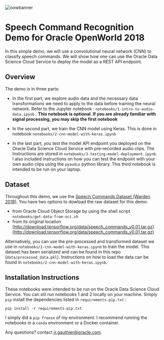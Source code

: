![oowbanner](https://user-images.githubusercontent.com/5395649/46774991-04b8bf80-ccba-11e8-8dcf-2cb79bd513a6.png)

# Speech Command Recognition Demo for Oracle OpenWorld 2018

In this simple demo, we will use a convolutional neural network (CNN) to classify speech commands. We will show how one can use the Oracle Data Science Cloud Service to deploy the model as a REST API endpoint. 

## Overview 

The demo is in three parts:

* In the first part, we explore audio data and the necessary data transformations we need to apply to the data before training the neural network. Refer to the Jupyter notebook : `notebooks/1-intro-to-audio-data.ipynb` . **This notebook is optional. If you are already familiar with signal processing, you may skip the first notebook** 

* In the second part, we train the CNN model using Keras. This is done in notebook `notebooks/2-cnn-model-with-keras.ipynb`

* In the last part, you test the model API endpoint you deployed on the Oracle Data Science Cloud Service with pre-recorded audio clips. The Instructions are stored in `notebooks/3-testing-model-deployment.ipynb`. I also included instructions on how you can test the endpoint with your own audio clips using the `pyaudio` python library. This third notebook is intended to be run on your laptop. 


## Dataset 

Throughout this demo, we use the [Speech Commands Dataset (Warden 2018)](https://arxiv.org/abs/1804.03209). You have two options to dowload the raw dataset for this demo: 
* from Oracle Cloud Object Storage by using the shell script `notebooks/get-data-from-oci.sh` 
* from its original location [http://download.tensorflow.org/data/speech_commands_v0.01.tar.gz](http://download.tensorflow.org/data/speech_commands_v0.01.tar.gz) 

Alternatively, you can use the pre-processed and transformed dataset we use in `notebooks/2-cnn-model-with-keras.ipynb` to train the model. This dataset has been serialized and can be found in this repo (`data/processed_data.pkl`). Instructions on how to load the data can be found in `notebooks/2-cnn-model-with-keras.ipynb`. 

## Installation Instructions 

These notebooks were intended to be run on the Oracle Data Science Cloud Service. You can stil run notebooks 1 and 2 locally on your machine. Simply `pip` install the dependencies 
listed in `requirements-pip.txt` : 

```
pip install -r requirements-pip.txt
```

I simply did a `pip freeze` of my environment. I recommend running the notebooks in a `conda` environment or a Docker container. 

Any questions? contact jr.gauthier@oracle.com. 

